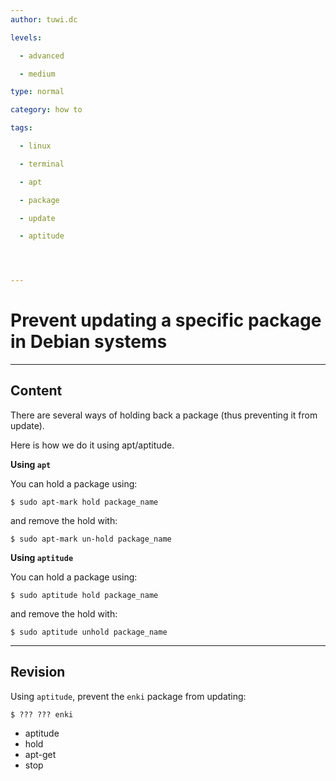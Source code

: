 ```yaml
---
author: tuwi.dc

levels:

  - advanced

  - medium

type: normal

category: how to

tags:

  - linux

  - terminal

  - apt

  - package

  - update

  - aptitude




---
```


# Prevent updating a specific package in Debian systems

---
## Content

There are several ways of holding back a package (thus preventing it from update).

Here is how we do it using apt/aptitude.

**Using `apt`**

You can hold a package using:
```
$ sudo apt-mark hold package_name
```
and remove the hold with:
```
$ sudo apt-mark un-hold package_name
```

**Using `aptitude`**

You can hold a package using:
```
$ sudo aptitude hold package_name
```
and remove the hold with:
```
$ sudo aptitude unhold package_name
```

---
## Revision

Using `aptitude`, prevent the `enki` package from updating:
```
$ ??? ??? enki
```

* aptitude
* hold
* apt-get
* stop

